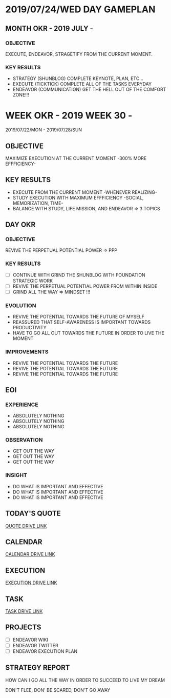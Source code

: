 # 2019/07/24/WED DAY GAMEPLAN

## MONTH OKR - 2019 JULY -

### OBJECTIVE

EXECUTE, ENDEAVOR, STRAGETIFY FROM THE CURRENT MOMENT.

### KEY RESULTS

- STRATEGY (SHUNBLOG) COMPLETE KEYNOTE, PLAN, ETC...
- EXECUTE (TICKTICK) COMPLETE ALL OF THE TASKS EVERYDAY
- ENDEAVOR (COMMUNICATION) GET THE HELL OUT OF THE COMFORT ZONE!!!

# WEEK OKR - 2019 WEEK 30 -

2019/07/22/MON - 2019/07/28/SUN

## OBJECTIVE

MAXIMIZE EXECUTION AT THE CURRENT MOMENT -300% MORE EFFFICIENCY-

## KEY RESULTS

- EXECUTE FROM THE CURRENT MOMENT -WHENEVER REALIZING-
- STUDY EXECUTION WITH MAXIMUM EFFFICIENCY -SOCIAL, MEMORIZATION, TIME-
- BALANCE WITH STUDY, LIFE MISSION, AND ENDEAVOR => 3 TOPICS

## DAY OKR

### OBJECTIVE

REVIVE THE PERPETUAL POTENTIAL POWER => PPP

### KEY RESULTS

- [ ] CONTINUE WITH GRIND THE SHUNBLOG WITH FOUNDATION STRATEGIC WORK
- [ ] REVIVE THE PERPETUAL POTENTIAL POWER FROM WITHIN INSIDE
- [ ] GRIND ALL THE WAY => MINDSET !!!

### EVOLUTION

- REVIVE THE POTENTIAL TOWARDS THE FUTURE OF MYSELF
- REASSURED THAT SELF-AWARENESS IS IMPORTANT TOWARDS PRODUCTIVITY
- HAVE TO GO ALL OUT TOWARDS THE FUTURE IN ORDER TO LIVE THE MOMENT

### IMPROVEMENTS

- REVIVE THE POTENTIAL TOWARDS THE FUTURE
- REVIVE THE POTENTIAL TOWARDS THE FUTURE
- REVIVE THE POTENTIAL TOWARDS THE FUTURE

## EOI

### EXPERIENCE

- ABSOLUTELY NOTHING
- ABSOLUTELY NOTHING
- ABSOLUTELY NOTHING

### OBSERVATION

- GET OUT THE WAY
- GET OUT THE WAY
- GET OUT THE WAY

### INSIGHT

- DO WHAT IS IMPORTANT AND EFFECTIVE
- DO WHAT IS IMPORTANT AND EFFECTIVE
- DO WHAT IS IMPORTANT AND EFFECTIVE

## TODAY'S QUOTE

[QUOTE DRIVE LINK](https://drive.google.com/open?id=1iK1N9tSxYKULqW17gzOQ0deDWaoQNvO9)

## CALENDAR

[CALENDAR DRIVE LINK](https://drive.google.com/open?id=1ARiseTDAqj4rsjbzp1zsLs6nPXzF-au7)

## EXECUTION

[EXECUTION DRIVE LINK](https://drive.google.com/open?id=1nUFC_97On1yc2Gvo3tWCSQ-rK42_PwxnO0aDLirarqA)

## TASK

[TASK DRIVE LINK](https://drive.google.com/open?id=10Zo96CK5AFv5McHBuRPO71lizVheT8fs)

## PROJECTS

- [ ] ENDEAVOR WIKI
- [ ] ENDEAVOR TWITTER
- [ ] ENDEAVOR EXECUTION PLAN

## STRATEGY REPORT

HOW CAN I GO ALL THE WAY IN ORDER TO SUCCEED TO LIVE MY DREAM

DON'T FLEE, DON' BE SCARED, DON'T GO AWAY
